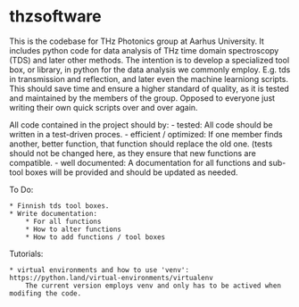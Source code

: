 # thzsoftware
This is the codebase for THz Photonics group at Aarhus University. It includes python code for data analysis of THz time domain spectroscopy (TDS) and
later other methods. The intention is to develop a specialized tool box, or library, in python for the data analysis we commonly employ. E.g. tds in transmission and reflection, and later even the machine learniong scripts. This should save time and ensure a higher standard of quality, as it is tested and maintained by the members of the group. Opposed to everyone just writing their own quick scripts over and over again.

All code contained in the project should by:
	- tested: All code should be written in a test-driven proces. 
	- efficient / optimized: If one member finds another, better function, that function should replace the old one. (tests should not be changed here, as they ensure that new functions are compatible.
	- well documented: A documentation for all functions and sub-tool boxes will be provided and should be updated as needed.
	
	
	
	
	
To Do:

	* Finnish tds tool boxes.
	* Write documentation:
		* For all functions
		* How to alter functions
		* How to add functions / tool boxes



Tutorials:

	* virtual environments and how to use 'venv': https://python.land/virtual-environments/virtualenv
		The current version employs venv and only has to be actived when modifing the code.
